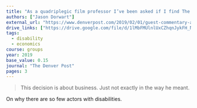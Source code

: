 ```yaml
---
title: "As a quadriplegic film professor I’ve been asked if I find The Upside offensive: Well, do I?"
authors: ["Jason Dorwart"]
external_url: "https://www.denverpost.com/2019/02/01/guest-commentary-as-a-quadriplegic-film-professor-ive-been-asked-if-i-find-the-upside-offensive-well-do-i/"
drive_links: ["https://drive.google.com/file/d/1lMbFMUlnlUxCZhqnJykFH_NIx9ePC2zn/view?usp=drivesdk"]
tags: 
  - disability
  - economics
course: groups
year: 2019
base_value: 0.15
journal: "The Denver Post"
pages: 3
---
```


> This decision is about business. Just not exactly in the way he meant.

On why there are so few actors with disabilities.
